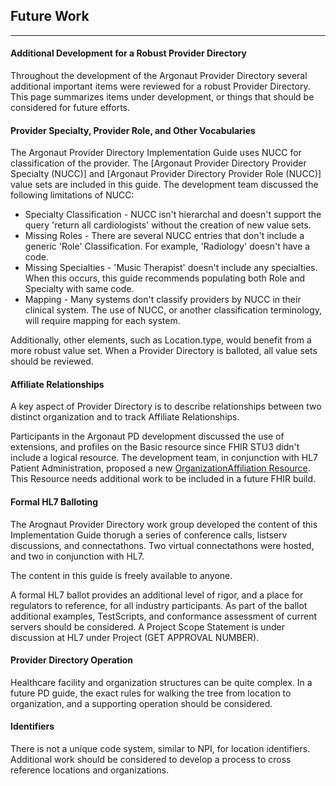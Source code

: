 ﻿## Future Work
-----------

####  Additional Development for a Robust Provider Directory

Throughout the development of the Argonaut Provider Directory several additional important items were reviewed for a robust Provider Directory. This page summarizes items under development, or things that should be considered for future efforts.

####  Provider Specialty, Provider Role, and Other Vocabularies

The Argonaut Provider Directory Implementation Guide uses NUCC for classification of the provider. The [Argonaut Provider Directory Provider Specialty (NUCC)] and [Argonaut Provider Directory Provider Role (NUCC)] value sets are included in this guide. The development team discussed the following limitations of NUCC:

-   Specialty Classification - NUCC isn't hierarchal and doesn't support the query 'return all cardiologists' without the creation of new value sets.
-   Missing Roles - There are several NUCC entries that don't include a generic 'Role' Classification. For example, 'Radiology' doesn't have a code.
-   Missing Specialties - 'Music Therapist' doesn't include any specialties. When this occurs, this guide recommends populating both Role and Specialty with same code. 
-   Mapping - Many systems don't classify providers by NUCC in their clinical system. The use of NUCC, or another classification terminology, will require mapping for each system. 

Additionally, other elements, such as Location.type, would benefit from a more robust value set. When a Provider Directory is balloted, all value sets should be reviewed. 

####  Affiliate Relationships

A key aspect of Provider Directory is to describe relationships between two distinct organization and to track Affiliate Relationships.

Participants in the Argonaut PD development discussed the use of extensions, and profiles on the Basic resource since FHIR STU3 didn't include a logical resource. The development team, in conjunction with HL7 Patient Administration, proposed a new [OrganizationAffiliation Resource](http://wiki.hl7.org/index.php?title=OrganizationAffiliation_FHIR_Resource_Proposal). This Resource needs additional work to be included in a future FHIR build.

####  Formal HL7 Balloting	

The Arognaut Provider Directory work group developed the content of this Implementation Guide thorugh a series of conference calls, listserv discussions, and connectathons. Two virtual connectathons were hosted, and two in conjunction with HL7. 

The content in this guide is freely available to anyone. 

A formal HL7 ballot provides an additional level of rigor, and a place for regulators to reference, for all industry participants. As part of the ballot additional examples, TestScripts, and conformance assessment of current servers should be considered. A Project Scope Statement is under discussion at HL7 under Project (GET APPROVAL NUMBER).

####  Provider Directory Operation

Healthcare facility and organization structures can be quite complex. In a future PD guide, the exact rules for walking the tree from location to organization, and a supporting operation should be considered.

####  Identifiers

There is not a unique code system, similar to NPI, for location identifiers. Additional work should be considered to develop a process to cross reference locations and organizations. 